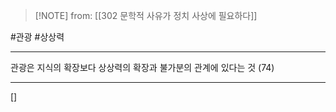  > [!NOTE] from: [[302 문학적 사유가 정치 사상에 필요하다]]

#관광 #상상력 

--- 
관광은 지식의 확장보다 상상력의 확장과 불가분의 관계에 있다는 것 (74)


--- 
[]